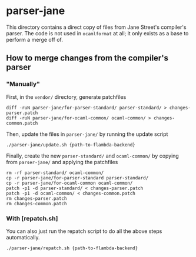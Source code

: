 # parser-jane
This directory contains a direct copy of files from Jane Street's compiler's
parser. The code is not used in `ocamlformat` at all; it only exists as a base
to perform a merge off of.

## How to merge changes from the compiler's parser
### "Manually"
First, in the `vendor/` directory, generate patchfiles
```
diff -ruN parser-jane/for-parser-standard/ parser-standard/ > changes-parser.patch
diff -ruN parser-jane/for-ocaml-common/ ocaml-common/ > changes-common.patch
```
Then, update the files in `parser-jane/` by running the update script
```
./parser-jane/update.sh {path-to-flambda-backend}
```
Finally, create the new `parser-standard/` and `ocaml-common/` by copying from
`parser-jane/` and applying the patchfiles
```
rm -rf parser-standard/ ocaml-common/
cp -r parser-jane/for-parser-standard parser-standard/
cp -r parser-jane/for-ocaml-common ocaml-common/
patch -p1 -d parser-standard/ < changes-parser.patch
patch -p1 -d ocaml-common/ < changes-common.patch
rm changes-parser.patch
rm changes-common.patch
```

### With [repatch.sh]
You can also just run the repatch script to do all the above steps automatically.
```
./parser-jane/repatch.sh {path-to-flambda-backend}
```
